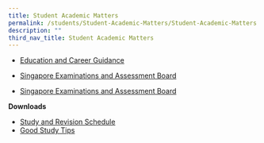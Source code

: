 ```yaml
---
title: Student Academic Matters
permalink: /students/Student-Academic-Matters/Student-Academic-Matters
description: ""
third_nav_title: Student Academic Matters
---
```

*   [Education and Career Guidance](https://www.sgs.edu.sg/stakeholders/students/student-academic-matters/education-and-career-guidance/)
*   [Singapore Examinations and Assessment Board](https://www.seab.gov.sg/)

* <a href="https://www.seab.gov.sg/">Singapore Examinations and Assessment Board</a>

**Downloads**

*   [Study and Revision Schedule](https://www.sgs.edu.sg/wp-content/uploads/2014/03/Study-and-Revision-Schedule-Upper-Sec.xls)
*   [Good Study Tips](https://dl.dropboxusercontent.com/u/1117776/Host%20for%20SGS/Developing%20good%20study%20habits.pdf)